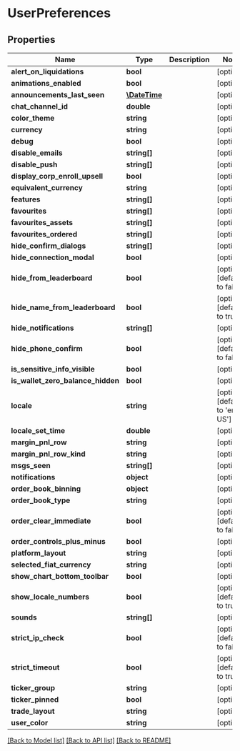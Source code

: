 # UserPreferences

## Properties
Name | Type | Description | Notes
------------ | ------------- | ------------- | -------------
**alert_on_liquidations** | **bool** |  | [optional] 
**animations_enabled** | **bool** |  | [optional] 
**announcements_last_seen** | [**\DateTime**](\DateTime.md) |  | [optional] 
**chat_channel_id** | **double** |  | [optional] 
**color_theme** | **string** |  | [optional] 
**currency** | **string** |  | [optional] 
**debug** | **bool** |  | [optional] 
**disable_emails** | **string[]** |  | [optional] 
**disable_push** | **string[]** |  | [optional] 
**display_corp_enroll_upsell** | **bool** |  | [optional] 
**equivalent_currency** | **string** |  | [optional] 
**features** | **string[]** |  | [optional] 
**favourites** | **string[]** |  | [optional] 
**favourites_assets** | **string[]** |  | [optional] 
**favourites_ordered** | **string[]** |  | [optional] 
**hide_confirm_dialogs** | **string[]** |  | [optional] 
**hide_connection_modal** | **bool** |  | [optional] 
**hide_from_leaderboard** | **bool** |  | [optional] [default to false]
**hide_name_from_leaderboard** | **bool** |  | [optional] [default to true]
**hide_notifications** | **string[]** |  | [optional] 
**hide_phone_confirm** | **bool** |  | [optional] [default to false]
**is_sensitive_info_visible** | **bool** |  | [optional] 
**is_wallet_zero_balance_hidden** | **bool** |  | [optional] 
**locale** | **string** |  | [optional] [default to 'en-US']
**locale_set_time** | **double** |  | [optional] 
**margin_pnl_row** | **string** |  | [optional] 
**margin_pnl_row_kind** | **string** |  | [optional] 
**msgs_seen** | **string[]** |  | [optional] 
**notifications** | **object** |  | [optional] 
**order_book_binning** | **object** |  | [optional] 
**order_book_type** | **string** |  | [optional] 
**order_clear_immediate** | **bool** |  | [optional] [default to false]
**order_controls_plus_minus** | **bool** |  | [optional] 
**platform_layout** | **string** |  | [optional] 
**selected_fiat_currency** | **string** |  | [optional] 
**show_chart_bottom_toolbar** | **bool** |  | [optional] 
**show_locale_numbers** | **bool** |  | [optional] [default to true]
**sounds** | **string[]** |  | [optional] 
**strict_ip_check** | **bool** |  | [optional] [default to false]
**strict_timeout** | **bool** |  | [optional] [default to true]
**ticker_group** | **string** |  | [optional] 
**ticker_pinned** | **bool** |  | [optional] 
**trade_layout** | **string** |  | [optional] 
**user_color** | **string** |  | [optional] 

[[Back to Model list]](../README.md#documentation-for-models) [[Back to API list]](../README.md#documentation-for-api-endpoints) [[Back to README]](../README.md)


